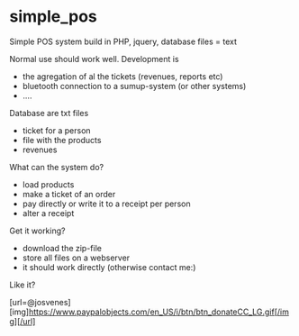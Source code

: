 # simple_pos
Simple POS system build in PHP, jquery, database files = text

Normal use should work well. 
Development is 
- the agregation of al the tickets (revenues, reports etc)
- bluetooth connection to a sumup-system (or other systems)
- ....

Database are txt files
- ticket for a person
- file with the products
- revenues

What can the system do?
- load products
- make a ticket of an order
- pay directly or write it to a receipt per person
- alter a receipt

Get it working?
- download the zip-file
- store all files on a webserver
- it should work directly (otherwise contact me:)

  

Like it?

[url=@josvenes][img]https://www.paypalobjects.com/en_US/i/btn/btn_donateCC_LG.gif[/img][/url]

